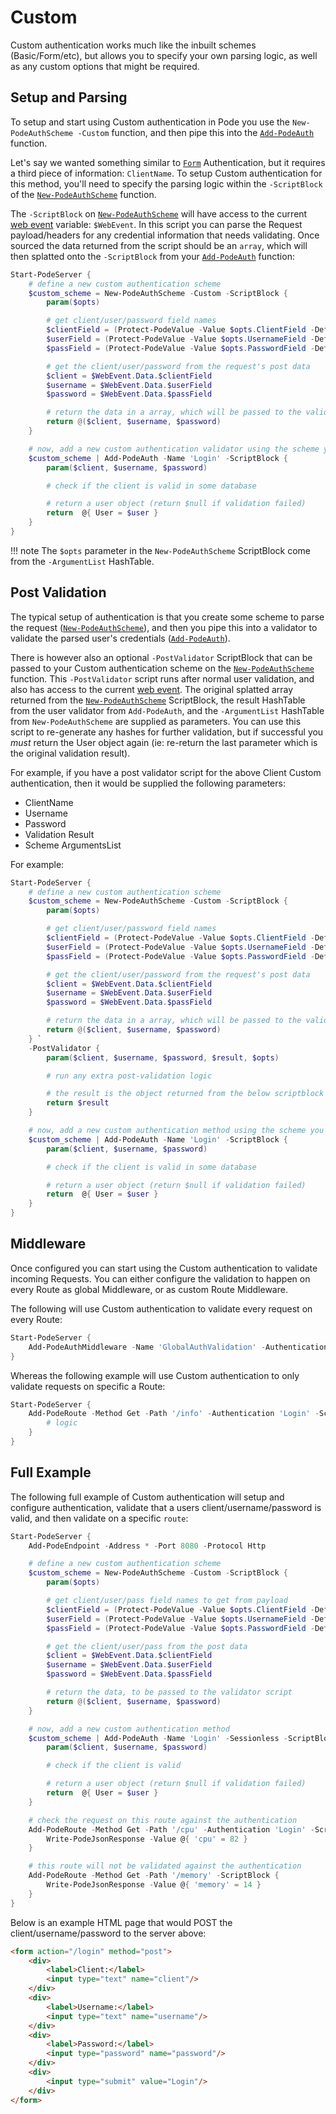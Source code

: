 # Custom

Custom authentication works much like the inbuilt schemes (Basic/Form/etc), but allows you to specify your own parsing logic, as well as any custom options that might be required.

## Setup and Parsing

To setup and start using Custom authentication in Pode you use the `New-PodeAuthScheme -Custom` function, and then pipe this into the [`Add-PodeAuth`](../../../../Functions/Authentication/Add-PodeAuth) function.

Let's say we wanted something similar to [`Form`](../Form) Authentication, but it requires a third piece of information: `ClientName`. To setup Custom authentication for this method, you'll need to specify the parsing logic within the `-ScriptBlock` of the [`New-PodeAuthScheme`](../../../../Functions/Authentication/New-PodeAuthScheme) function.

The `-ScriptBlock` on [`New-PodeAuthScheme`](../../../../Functions/Authentication/New-PodeAuthScheme) will have access to the current [web event](../../../WebEvent) variable: `$WebEvent`. In this script you can parse the Request payload/headers for any credential information that needs validating. Once sourced the data returned from the script should be an `array`, which will then splatted onto the `-ScriptBlock` from your [`Add-PodeAuth`](../../../../Functions/Authentication/Add-PodeAuth) function:

```powershell
Start-PodeServer {
    # define a new custom authentication scheme
    $custom_scheme = New-PodeAuthScheme -Custom -ScriptBlock {
        param($opts)

        # get client/user/password field names
        $clientField = (Protect-PodeValue -Value $opts.ClientField -Default 'client')
        $userField = (Protect-PodeValue -Value $opts.UsernameField -Default 'username')
        $passField = (Protect-PodeValue -Value $opts.PasswordField -Default 'password')

        # get the client/user/password from the request's post data
        $client = $WebEvent.Data.$clientField
        $username = $WebEvent.Data.$userField
        $password = $WebEvent.Data.$passField

        # return the data in a array, which will be passed to the validator script
        return @($client, $username, $password)
    }

    # now, add a new custom authentication validator using the scheme you created above
    $custom_scheme | Add-PodeAuth -Name 'Login' -ScriptBlock {
        param($client, $username, $password)

        # check if the client is valid in some database

        # return a user object (return $null if validation failed)
        return  @{ User = $user }
    }
}
```

!!! note
    The `$opts` parameter in the `New-PodeAuthScheme` ScriptBlock come from the `-ArgumentList` HashTable.

## Post Validation

The typical setup of authentication is that you create some scheme to parse the request ([`New-PodeAuthScheme`](../../../../Functions/Authentication/New-PodeAuthScheme)), and then you pipe this into a validator to validate the parsed user's credentials ([`Add-PodeAuth`](../../../../Functions/Authentication/Add-PodeAuth)).

There is however also an optional `-PostValidator` ScriptBlock that can be passed to your Custom authentication scheme on the [`New-PodeAuthScheme`](../../../../Functions/Authentication/New-PodeAuthScheme) function. This `-PostValidator` script runs after normal user validation, and also has access to the current [web event](../../../WebEvent). The original splatted array returned from the [`New-PodeAuthScheme`](../../../../Functions/Authentication/New-PodeAuthScheme) ScriptBlock, the result HashTable from the user validator from `Add-PodeAuth`, and the `-ArgumentList` HashTable from `New-PodeAuthScheme` are supplied as parameters. You can use this script to re-generate any hashes for further validation, but if successful you *must* return the User object again (ie: re-return the last parameter which is the original validation result).

For example, if you have a post validator script for the above Client Custom authentication, then it would be supplied the following parameters:

* ClientName
* Username
* Password
* Validation Result
* Scheme ArgumentsList

For example:

```powershell
Start-PodeServer {
    # define a new custom authentication scheme
    $custom_scheme = New-PodeAuthScheme -Custom -ScriptBlock {
        param($opts)

        # get client/user/password field names
        $clientField = (Protect-PodeValue -Value $opts.ClientField -Default 'client')
        $userField = (Protect-PodeValue -Value $opts.UsernameField -Default 'username')
        $passField = (Protect-PodeValue -Value $opts.PasswordField -Default 'password')

        # get the client/user/password from the request's post data
        $client = $WebEvent.Data.$clientField
        $username = $WebEvent.Data.$userField
        $password = $WebEvent.Data.$passField

        # return the data in a array, which will be passed to the validator script
        return @($client, $username, $password)
    } `
    -PostValidator {
        param($client, $username, $password, $result, $opts)

        # run any extra post-validation logic

        # the result is the object returned from the below scriptblock
        return $result
    }

    # now, add a new custom authentication method using the scheme you created above
    $custom_scheme | Add-PodeAuth -Name 'Login' -ScriptBlock {
        param($client, $username, $password)

        # check if the client is valid in some database

        # return a user object (return $null if validation failed)
        return  @{ User = $user }
    }
}
```

## Middleware

Once configured you can start using the Custom authentication to validate incoming Requests. You can either configure the validation to happen on every Route as global Middleware, or as custom Route Middleware.

The following will use Custom authentication to validate every request on every Route:

```powershell
Start-PodeServer {
    Add-PodeAuthMiddleware -Name 'GlobalAuthValidation' -Authentication 'Login'
}
```

Whereas the following example will use Custom authentication to only validate requests on specific a Route:

```powershell
Start-PodeServer {
    Add-PodeRoute -Method Get -Path '/info' -Authentication 'Login' -ScriptBlock {
        # logic
    }
}
```

## Full Example

The following full example of Custom authentication will setup and configure authentication, validate that a users client/username/password is valid, and then validate on a specific `route`:

```powershell
Start-PodeServer {
    Add-PodeEndpoint -Address * -Port 8080 -Protocol Http

    # define a new custom authentication scheme
    $custom_scheme = New-PodeAuthScheme -Custom -ScriptBlock {
        param($opts)

        # get client/user/pass field names to get from payload
        $clientField = (Protect-PodeValue -Value $opts.ClientField -Default 'client')
        $userField = (Protect-PodeValue -Value $opts.UsernameField -Default 'username')
        $passField = (Protect-PodeValue -Value $opts.PasswordField -Default 'password')

        # get the client/user/pass from the post data
        $client = $WebEvent.Data.$clientField
        $username = $WebEvent.Data.$userField
        $password = $WebEvent.Data.$passField

        # return the data, to be passed to the validator script
        return @($client, $username, $password)
    }

    # now, add a new custom authentication method
    $custom_scheme | Add-PodeAuth -Name 'Login' -Sessionless -ScriptBlock {
        param($client, $username, $password)

        # check if the client is valid

        # return a user object (return $null if validation failed)
        return  @{ User = $user }
    }

    # check the request on this route against the authentication
    Add-PodeRoute -Method Get -Path '/cpu' -Authentication 'Login' -ScriptBlock {
        Write-PodeJsonResponse -Value @{ 'cpu' = 82 }
    }

    # this route will not be validated against the authentication
    Add-PodeRoute -Method Get -Path '/memory' -ScriptBlock {
        Write-PodeJsonResponse -Value @{ 'memory' = 14 }
    }
}
```

Below is an example HTML page that would POST the client/username/password to the server above:

```html
<form action="/login" method="post">
    <div>
        <label>Client:</label>
        <input type="text" name="client"/>
    </div>
    <div>
        <label>Username:</label>
        <input type="text" name="username"/>
    </div>
    <div>
        <label>Password:</label>
        <input type="password" name="password"/>
    </div>
    <div>
        <input type="submit" value="Login"/>
    </div>
</form>
```
